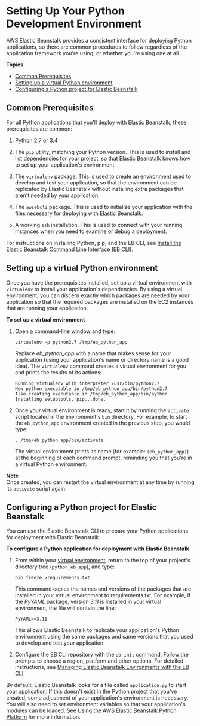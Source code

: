 # Setting Up Your Python Development Environment<a name="create-deploy-python-common-steps"></a>

AWS Elastic Beanstalk provides a consistent interface for deploying Python applications, so there are common procedures to follow regardless of the application framework you're using, or whether you're using one at all\.

**Topics**
+ [Common Prerequisites](#python-common-prereq)
+ [Setting up a virtual Python environment](#python-common-setup-venv)
+ [Configuring a Python project for Elastic Beanstalk](#python-common-configuring)

## Common Prerequisites<a name="python-common-prereq"></a>

For all Python applications that you'll deploy with Elastic Beanstalk, these prerequisites are common:

1. Python 2\.7 or 3\.4

1. The `pip` utility, matching your Python version\. This is used to install and list dependencies for your project, so that Elastic Beanstalk knows how to set up your application's environment\.

1. The `virtualenv` package\. This is used to create an environment used to develop and test your application, so that the environment can be replicated by Elastic Beanstalk without installing extra packages that aren't needed by your application\.

1. The `awsebcli` package\. This is used to initialize your application with the files necessary for deploying with Elastic Beanstalk\.

1. A working `ssh` installation\. This is used to connect with your running instances when you need to examine or debug a deployment\.

For instructions on installing Python, pip, and the EB CLI, see [Install the Elastic Beanstalk Command Line Interface \(EB CLI\)](eb-cli3-install.md)\.

## Setting up a virtual Python environment<a name="python-common-setup-venv"></a>

Once you have the prerequisites installed, set up a virtual environment with `virtualenv` to install your application's dependencies\. By using a virtual environment, you can discern exactly which packages are needed by your application so that the required packages are installed on the EC2 instances that are running your application\.

**To set up a virtual environment**

1. Open a command\-line window and type:

   ```
   virtualenv -p python2.7 /tmp/eb_python_app
   ```

   Replace *eb\_python\_app* with a name that makes sense for your application \(using your application's name or directory name is a good idea\)\. The `virtualenv` command creates a virtual environment for you and prints the results of its actions:

   ```
   Running virtualenv with interpreter /usr/bin/python2.7
   New python executable in /tmp/eb_python_app/bin/python2.7
   Also creating executable in /tmp/eb_python_app/bin/python
   Installing setuptools, pip...done.
   ```

1. Once your virtual environment is ready, start it by running the `activate` script located in the environment's `bin` directory\. For example, to start the `eb_python_app` environment created in the previous step, you would type:

   ```
   . /tmp/eb_python_app/bin/activate
   ```

   The virtual environment prints its name \(for example: `(eb_python_app)`\) at the beginning of each command prompt, reminding you that you're in a virtual Python environment\.

**Note**  
Once created, you can restart the virtual environment at any time by running its `activate` script again\.

## Configuring a Python project for Elastic Beanstalk<a name="python-common-configuring"></a>

You can use the Elastic Beanstalk CLI to prepare your Python applications for deployment with Elastic Beanstalk\.

**To configure a Python application for deployment with Elastic Beanstalk**

1. From within your [virtual environment](#python-common-setup-venv), return to the top of your project's directory tree \(`python_eb_app`\), and type:

   ```
   pip freeze >requirements.txt
   ```

   This command copies the names and versions of the packages that are installed in your virtual environment to requirements\.txt, For example, if the *PyYAML* package, version *3\.11* is installed in your virtual environment, the file will contain the line:

   ```
   PyYAML==3.11
   ```

   This allows Elastic Beanstalk to replicate your application's Python environment using the same packages and same versions that you used to develop and test your application\.

1. Configure the EB CLI repository with the `eb init` command\. Follow the prompts to choose a region, platform and other options\. For detailed instructions, see [Managing Elastic Beanstalk Environments with the EB CLI](eb-cli3-getting-started.md)\.

By default, Elastic Beanstalk looks for a file called `application.py` to start your application\. If this doesn't exist in the Python project that you've created, some adjustment of your application's environment is necessary\. You will also need to set environment variables so that your application's modules can be loaded\. See [Using the AWS Elastic Beanstalk Python Platform](create-deploy-python-container.md) for more information\.